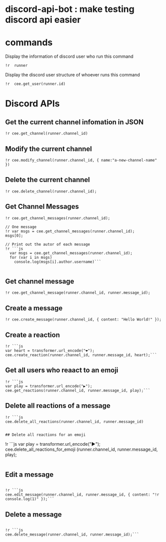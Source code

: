 # discord-api-bot : make testing discord api easier

# commands

Display the information of discord user who run this command
```
!r  runner
```

Display the discord user structure of whoever runs this command
```
!r  cee.get_user(runner.id)
```

# Discord APIs

## Get the current channel infomation in JSON

```
!r cee.get_channel(runner.channel_id)
```

## Modify the current channel

```
!r cee.modify_channel(runner.channel_id, { name:"a-new-channel-name" })
```

## Delete the current channel

```
!r cee.delete_channel(runner.channel_id);
```

## Get Channel Messages

```
!r cee.get_channel_messages(runner.channel_id);
```

```
// One message
!r var msgs = cee.get_channel_messages(runner.channel_id);
msgs[0];
```

```
// Print out the autor of each message
!r ```js
  var msgs = cee.get_channel_messages(runner.channel_id);
  for (var i in msgs)
    console.log(msgs[i].author.username)```
 
```

## Get channel message
```
!r cee.get_channel_message(runner.channel_id, runner.message_id);
```

## Create a message
```
!r cee.create_message(runner.channel_id, { content: "Hello World!" });
```

## Create a reaction
```
!r ```js
var heart = transformer.url_encode("❤️");
cee.create_reaction(runner.channel_id, runner.message_id, heart);```

```


## Get all users who reaact to an emoji
```
!r ```js
var play = transformer.url_encode("▶️");
cee.get_reactions(runner.channel_id, runner.message_id, play);```

```

## Delete all reactions of a message
```
!r ```js
cee.delete_all_reactions(runner.channel_id, runner.message_id)
```

```

## Delete all reactions for an emoji
```
!r ```js
var play = transformer.url_encode("▶️");
cee.delete_all_reactions_for_emoji (runner.channel_id, runner.message_id, play);
```

```

## Edit a message
```

!r ```js
cee.edit_message(runner.channel_id, runner.message_id, { content: "!r console.log(1)" });```

```

## Delete a message
```

!r ```js
cee.delete_message(runner.channel_id, runner.message_id);```

```